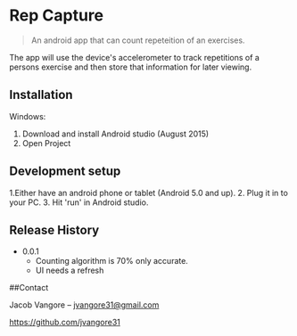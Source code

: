 # Rep Capture
> An android app that can count repeteition of an exercises.

The app will use the device's accelerometer to track repetitions of a persons exercise and then store that information
for later viewing. 

## Installation

Windows:

1. Download and install Android studio (August 2015)
2. Open Project

## Development setup

1.Either have an android phone or tablet (Android 5.0 and up).
2. Plug it in to your PC. 
3. Hit 'run' in Android studio.


## Release History

* 0.0.1
    * Counting algorithm is 70% only accurate.
	* UI needs a refresh

##Contact

Jacob Vangore – jvangore31@gmail.com

https://github.com/jvangore31


